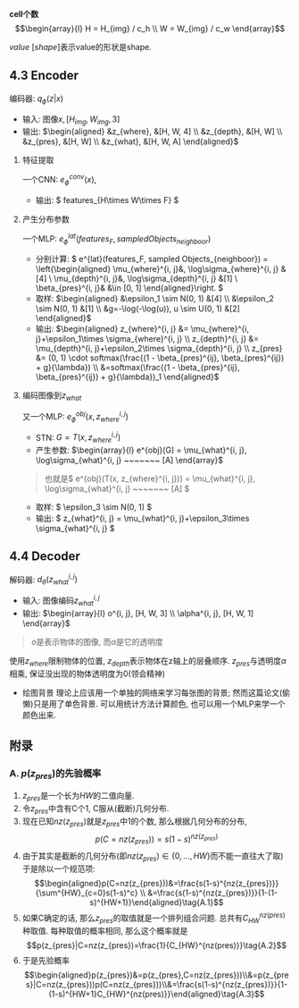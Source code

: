 
__cell个数__
$$\begin{array}{l}
H = H_{img} / c_h \\
W = W_{img} / c_w
\end{array}$$

$value~[shape]$表示value的形状是shape. 

## 4.3 Encoder

编码器: $q_\phi(z|x)$
* 输入: 图像$x, [H_{img}, W_{img}, 3]$
* 输出: 
$\begin{aligned}
    &z_{where}, &[H, W, 4] \\
    &z_{depth}, &[H, W] \\
    &z_{pres}, &[H, W] \\
    &z_{what}, &[H, W, A]
\end{aligned}$

1. 特征提取

    一个CNN: $e^{conv}_\phi(x)$, 
    * 输出: 
    $
        features_{H\times W\times F}
    $

2. 产生分布参数

    一个MLP: $e^{lat}_\phi(features_F, sampled Objects_{neighboor})$

    * 分别计算: 
    $
        e^{lat}(features_F, sampled Objects_{neighboor}) =
        \left\{\begin{aligned}
        \mu_{where}^{i, j}&, \log\sigma_{where}^{i, j} &[4] \\
        \mu_{depth}^{i, j}&, \log\sigma_{depth}^{i, j} &[1] \\
        \beta_{pres}^{i, j}& &\in [0, 1]
        \end{aligned}\right.
    $
    * 取样: 
    $\begin{aligned}
        &\epsilon_1 \sim N(0, 1) &[4] \\
        &\epsilon_2 \sim N(0, 1) &[1] \\
        &g=-\log(-\log(u)), u \sim U(0, 1) &[2]
    \end{aligned}$
    * 输出: 
    $\begin{aligned}
        z_{where}^{i, j} &= \mu_{where}^{i, j}+\epsilon_1\times \sigma_{where}^{i, j} \\
        z_{depth}^{i, j} &= \mu_{depth}^{i, j}+\epsilon_2\times \sigma_{depth}^{i, j} \\
        z_{pres} &= (0, 1) \cdot softmax(\frac{(1 - \beta_{pres}^{ij}, \beta_{pres}^{ij}) + g}{\lambda}) \\
        &=softmax(\frac{(1 - \beta_{pres}^{ij}, \beta_{pres}^{ij}) + g}{\lambda})_1
    \end{aligned}$

3. 编码图像到$z_{what}$

    又一个MLP: $e^{obj}_\phi(x, z_{where}^{i, j})$

    * STN: $G = T(x, z_{where}^{i, j})$
    * 产生参数: 
    $\begin{array}{l}
        e^{obj}(G) =
        \mu_{what}^{i, j}, \log\sigma_{what}^{i, j} ~~~~~~~ [A]
    \end{array}$
    > 也就是$
        e^{obj}(T(x, z_{where}^{i, j})) =
        \mu_{what}^{i, j}, \log\sigma_{what}^{i, j} ~~~~~~~ [A]
    $
    * 取样: 
    $
        \epsilon_3 \sim N(0, 1)
    $
    * 输出: 
    $
        z_{what}^{i, j} = \mu_{what}^{i, j}+\epsilon_3\times \sigma_{what}^{i, j}
    $

## 4.4 Decoder

解码器: $d_\theta(z_{what}^{i, j})$
* 输入: 图像编码$z_{what}^{i, j}$
* 输出: 
$\begin{array}{l}
    o^{i, j}, [H, W, 3] \\
    \alpha^{i, j}, [H, W, 1]
\end{array}$

> $o$是表示物体的图像, 而$\alpha$是它的透明度

使用$z_{where}$限制物体的位置, $z_{depth}$表示物体在z轴上的层叠顺序. $z_{pres}$与透明度$\alpha$相乘, 保证没出现的物体透明度为0(领会精神)

* 绘图背景
    理论上应该用一个单独的网络来学习每张图的背景; 然而这篇论文(偷懒)只是用了单色背景. 可以用统计方法计算颜色, 也可以用一个MLP来学一个颜色出来. 

## 附录

### A. $p(z_{pres})$的先验概率

1. $z_{pres}$是一个长为$HW$的二值向量.
2. 令$z_{pres}$中含有C个1, C服从(截断)几何分布. 
3. 现在已知$nz(z_{pres})$就是$z_{pres}$中1的个数, 那么根据几何分布的分布, $$p(C=nz(z_{pres}))=s(1-s)^{nz(z_{pres})}$$
4. 由于其实是截断的几何分布(即$nz(z_{pres})\in\{0, ..., HW\}$而不能一直往大了取)于是除以一个规范项: $$\begin{aligned}p(C=nz(z_{pres}))&=\frac{s(1-s)^{nz(z_{pres})}}{\sum^{HW}_{c=0}s(1-s)^c} \\ &=\frac{s(1-s)^{nz(z_{pres})}}{1-(1-s)^{HW+1}}\end{aligned}\tag{A.1}$$
5. 如果C确定的话, 那么$z_{pres}$的取值就是一个排列组合问题. 总共有$C_{HW}^{nz(pres)}$种取值. 每种取值的概率相同, 那么这个概率就是$$p(z_{pres}|C=nz(z_{pres})=\frac{1}{C_{HW}^{nz(pres)}}\tag{A.2}$$
6. 于是先验概率$$\begin{aligned}p(z_{pres})&=p(z_{pres},C=nz(z_{pres}))\\&=p(z_{pres}|C=nz(z_{pres}))p(C=nz(z_{pres}))\\&=\frac{s(1-s)^{nz(z_{pres})}}{1-(1-s)^{HW+1}C_{HW}^{nz(pres)}}\end{aligned}\tag{A.3}$$
